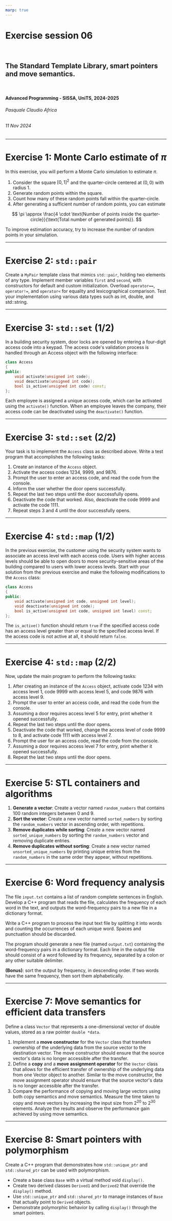 ```yaml
---
marp: true
---
```


<!--
title: Exercise session 06
paginate: true
theme: custom
_class: titlepage
-->

# Exercise session 06
<br>

## The Standard Template Library, smart pointers and move semantics.
<br>

#### Advanced Programming - SISSA, UniTS, 2024-2025

###### Pasquale Claudio Africa

###### 11 Nov 2024

---

# Exercise 1: Monte Carlo estimate of $\pi$

In this exercise, you will perform a Monte Carlo simulation to estimate $\pi$.

1. Consider the square $[0, 1]^2$ and the quarter-circle centered at $(0, 0)$ with radius $1$.
2. Generate random points within the square.
3. Count how many of these random points fall within the quarter-circle.
4. After generating a sufficient number of random points, you can estimate

$$
\pi \approx \frac{4 \cdot \text{Number of points inside the quarter-circle}}{\text{Total number of generated points}}.
$$

To improve estimation accuracy, try to increase the number of random points in your simulation.

---

# Exercise 2: `std::pair`

Create a `MyPair` template class that mimics `std::pair`, holding two elements of any type. Implement member variables `first` and `second`, with constructors for default and custom initialization. Overload `operator==`, `operator!=`, and `operator<` for equality and lexicographical comparison. Test your implementation using various data types such as int, double, and std::string.

---

# Exercise 3: `std::set` (1/2)

In a building security system, door locks are opened by entering a four-digit access code into a keypad. The access code's validation process is handled through an Access object with the following interface:

```cpp
class Access
{
public:
    void activate(unsigned int code);
    void deactivate(unsigned int code);
    bool is_active(unsigned int code) const;
};
```

Each employee is assigned a unique access code, which can be activated using the `activate()` function. When an employee leaves the company, their access code can be deactivated using the `deactivate()` function.

---

# Exercise 3: `std::set` (2/2)

Your task is to implement the `Access` class as described above. Write a test program that accomplishes the following tasks:

1. Create an instance of the `Access` object.
2. Activate the access codes 1234, 9999, and 9876.
3. Prompt the user to enter an access code, and read the code from the console.
4. Inform the user whether the door opens successfully.
5. Repeat the last two steps until the door successfully opens.
6. Deactivate the code that worked. Also, deactivate the code 9999 and activate the code 1111.
7. Repeat steps 3 and 4 until the door successfully opens.

---

# Exercise 4: `std::map` (1/2)

In the previous exercise, the customer using the security system wants to associate an access level with each access code. Users with higher access levels should be able to open doors to more security-sensitive areas of the building compared to users with lower access levels. Start with your solution from the previous exercise and make the following modifications to the `Access` class:

```cpp
class Access
{
public:
    void activate(unsigned int code, unsigned int level);
    void deactivate(unsigned int code);
    bool is_active(unsigned int code, unsigned int level) const;
};
```

The `is_active()` function should return `true` if the specified access code has an access level greater than or equal to the specified access level. If the access code is not active at all, it should return `false`.

---

# Exercise 4: `std::map` (2/2)

Now, update the main program to perform the following tasks:

1. After creating an instance of the `Access` object, activate code 1234 with access level 1, code 9999 with access level 5, and code 9876 with access level 9.
2. Prompt the user to enter an access code, and read the code from the console.
3. Assuming a door requires access level 5 for entry, print whether it opened successfully.
4. Repeat the last two steps until the door opens.
5. Deactivate the code that worked, change the access level of code 9999 to 8, and activate code 1111 with access level 7.
6. Prompt the user for an access code, read the code from the console.
7. Assuming a door requires access level 7 for entry, print whether it opened successfully.
8. Repeat the last two steps until the door opens.

---

# Exercise 5: STL containers and algorithms

1. **Generate a vector**: Create a vector named `random_numbers` that contains 100 random integers between 0 and 9.
2. **Sort the vector**: Create a new vector named `sorted_numbers` by sorting the `random_numbers` vector in ascending order, with repetitions.
3. **Remove duplicates while sorting**: Create a new vector named `sorted_unique_numbers` by sorting the `random_numbers` vector and removing duplicate entries.
4. **Remove duplicates without sorting**: Create a new vector named `unsorted_unique_numbers` by printing unique entries from the `random_numbers` in the same order they appear, without repetitions.

---

# Exercise 6: Word frequency analysis

The file `input.txt` contains a list of random complete sentences in English. Develop a C++ program that reads the file, calculates the frequency of each word in the text, and outputs the word-frequency pairs to a new file in a dictionary format.

Write a C++ program to process the input text file by splitting it into words and counting the occurrences of each unique word. Spaces and punctuation should be discarded.

The program should generate a new file (named `output.txt`) containing the word-frequency pairs in a dictionary format. Each line in the output file should consist of a word followed by its frequency, separated by a colon or any other suitable delimiter.
 
**(Bonus)**: sort the output by frequency, in descending order. If two words have the same frequency, then sort them alphabetically.

---

# Exercise 7: Move semantics for efficient data transfers

Define a class `Vector` that represents a one-dimensional vector of double values, stored as a raw pointer `double *data`.

1. Implement a **move constructor** for the `Vector` class that transfers ownership of the underlying data from the source vector to the destination vector. The move constructor should ensure that the source vector's data is no longer accessible after the transfer.
2. Define a **copy** and a **move assignment operator** for the `Vector` class that allows for the efficient transfer of ownership of the underlying data from one Vector object to another. Similar to the move constructor, the move assignment operator should ensure that the source vector's data is no longer accessible after the transfer.
3. Compare the performance of copying and moving large vectors using both copy semantics and move semantics. Measure the time taken to copy and move vectors by increasing the input size from $2^{20}$ to $2^{30}$ elements. Analyze the results and observe the performance gain achieved by using move semantics.

---

# Exercise 8: Smart pointers with polymorphism

Create a C++ program that demonstrates how `std::unique_ptr` and `std::shared_ptr` can be used with polymorphism.

- Create a base class `Base` with a virtual method void `display()`.
- Create two derived classes `Derived1` and `Derived2` that override the `display()` method.
- Use `std::unique_ptr` and `std::shared_ptr` to manage instances of `Base` that actually point to `Derived` objects.
- Demonstrate polymorphic behavior by calling `display()` through the smart pointers.
